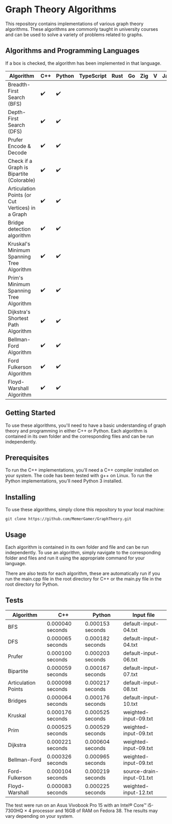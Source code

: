 # Graph Theory Algorithms

This repository contains implementations of various graph theory algorithms. These algorithms are commonly taught in university courses and can be used to solve a variety of problems related to graphs.

## Algorithms and Programming Languages

If a box is checked, the algorithm has been implemented in that language.

| Algorithm                                        | C++                | Python             | TypeScript | Rust | Go  | Zig | V   | Java | Kotlin | C#  | Ruby |
| ------------------------------------------------ | ------------------ | ------------------ | ---------- | ---- | --- | --- | --- | ---- | ------ | --- | ---- |
| Breadth-First Search (BFS)                       | :heavy_check_mark: | :heavy_check_mark: |            |      |     |     |     |      |        |     |      |
| Depth-First Search (DFS)                         | :heavy_check_mark: | :heavy_check_mark: |            |      |     |     |     |      |        |     |      |
| Prufer Encode & Decode                           | :heavy_check_mark: | :heavy_check_mark: |            |      |     |     |     |      |        |     |      |
| Check if a Graph is Bipartite (Colorable)        | :heavy_check_mark: | :heavy_check_mark: |            |      |     |     |     |      |        |     |      |
| Articulation Points (or Cut Vertices) in a Graph | :heavy_check_mark: | :heavy_check_mark: |            |      |     |     |     |      |        |     |      |
| Bridge detection algorithm                       | :heavy_check_mark: | :heavy_check_mark: |            |      |     |     |     |      |        |     |      |
| Kruskal's Minimum Spanning Tree Algorithm        | :heavy_check_mark: | :heavy_check_mark: |            |      |     |     |     |      |        |     |      |
| Prim's Minimum Spanning Tree Algorithm           | :heavy_check_mark: | :heavy_check_mark: |            |      |     |     |     |      |        |     |      |
| Dijkstra's Shortest Path Algorithm               | :heavy_check_mark: | :heavy_check_mark: |            |      |     |     |     |      |        |     |      |
| Bellman-Ford Algorithm                           | :heavy_check_mark: | :heavy_check_mark: |            |      |     |     |     |      |        |     |      |
| Ford Fulkerson Algorithm                         | :heavy_check_mark: | :heavy_check_mark: |            |      |     |     |     |      |        |     |      |
| Floyd-Warshall Algorithm                         | :heavy_check_mark: | :heavy_check_mark: |            |      |     |     |     |      |        |     |      |

## Getting Started

To use these algorithms, you'll need to have a basic understanding of graph theory and programming in either C++ or Python.
Each algorithm is contained in its own folder and the corresponding files and can be run independently.

## Prerequisites

To run the C++ implementations, you'll need a C++ compiler installed on your system. The code has been tested with g++ on Linux. To run the Python implementations, you'll need Python 3 installed.

## Installing

To use these algorithms, simply clone this repository to your local machine:

```console
git clone https://github.com/MemerGamer/GraphTheory.git
```

## Usage

Each algorithm is contained in its own folder and file and can be run independently.
To use an algorithm, simply navigate to the corresponding folder and files and run it using the appropriate command for your language.

There are also tests for each algorithm, these are automatically run if you run the main.cpp file in the root directory for C++ or the main.py file in the root directory for Python.

## Tests

| Algorithm           | C++              | Python           | Input file                |
| ------------------- | ---------------- | ---------------- | ------------------------- |
| BFS                 | 0.000040 seconds | 0.000153 seconds | default-input-04.txt      |
| DFS                 | 0.000065 seconds | 0.000182 seconds | default-input-04.txt      |
| Prufer              | 0.000100 seconds | 0.000203 seconds | default-input-06.txt      |
| Bipartite           | 0.000059 seconds | 0.000167 seconds | default-input-07.txt      |
| Articulation Points | 0.000098 seconds | 0.000217 seconds | default-input-08.txt      |
| Bridges             | 0.000064 seconds | 0.000176 seconds | default-input-10.txt      |
| Kruskal             | 0.000176 seconds | 0.000525 seconds | weighted-input-09.txt     |
| Prim                | 0.000525 seconds | 0.000529 seconds | weighted-input-09.txt     |
| Dijkstra            | 0.000221 seconds | 0.000604 seconds | weighted-input-09.txt     |
| Bellman-Ford        | 0.000326 seconds | 0.000965 seconds | weighted-input-09.txt     |
| Ford-Fulkerson      | 0.000104 seconds | 0.000219 seconds | source-drain-input-01.txt |
| Floyd-Warshall      | 0.000083 seconds | 0.000225 seconds | weighted-input-12.txt     |

The test were run on an Asus Vivobook Pro 15 with an Intel® Core™ i5-7300HQ × 4 processor and 16GB of RAM on Fedora 38.
The results may vary depending on your system.
